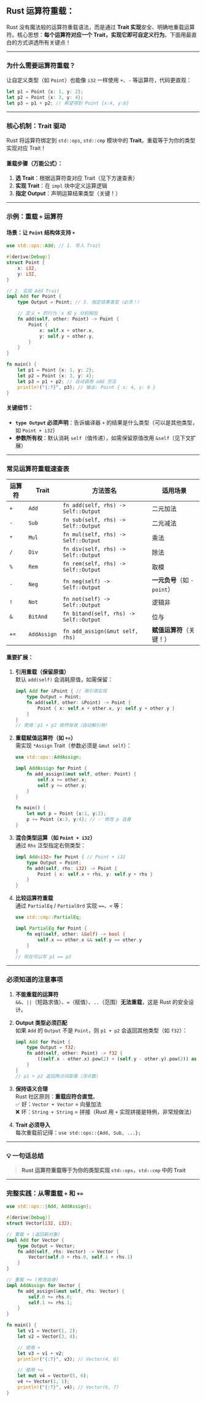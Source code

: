 ## Rust 运算符重载：

Rust 没有魔法般的运算符重载语法，而是通过 **Trait 实现**安全、明确地重载运算符。核心思想：**每个运算符对应一个 Trait，实现它即可自定义行为**。下面用最直白的方式讲透所有关键点！

---

### 为什么需要运算符重载？

让自定义类型（如 `Point`）也能像 `i32` 一样使用 `+`、`-` 等运算符，代码更直观：

```rust
let p1 = Point {x: 1, y: 2};
let p2 = Point {x: 3, y: 4};
let p3 = p1 + p2; // 希望得到 Point {x:4, y:6}
```

---

### 核心机制：Trait 驱动

Rust 将运算符绑定到 `std::ops`, `std::cmp` 模块中的 **Trait**。重载等于为你的类型实现对应 Trait！

#### 重载步骤（万能公式）：

1. **选 Trait**：根据运算符查对应 Trait（见下方速查表）
2. **实现 Trait**：在 `impl` 块中定义运算逻辑
3. **指定 Output**：声明运算结果类型（关键！）

---

### 示例：重载 `+` 运算符

#### 场景：让 `Point` 结构体支持 `+`

```rust
use std::ops::Add; // 1. 导入 Trait

#[derive(Debug)]
struct Point {
    x: i32,
    y: i32,
}

// 2. 实现 Add Trait
impl Add for Point {
    type Output = Point; // 3. 指定结果类型（必须！）

    // 定义 + 的行为：x 和 y 分别相加
    fn add(self, other: Point) -> Point {
        Point {
            x: self.x + other.x,
            y: self.y + other.y,
        }
    }
}

fn main() {
    let p1 = Point {x: 1, y: 2};
    let p2 = Point {x: 3, y: 4};
    let p3 = p1 + p2; // 自动调用 add 方法
    println!("{:?}", p3); // 输出: Point { x: 4, y: 6 }
}
```

#### 关键细节：

- **`type Output` 必须声明**：告诉编译器 `+` 的结果是什么类型（可以是其他类型，如 `Point + i32`）
- **参数所有权**：默认消耗 `self`（值传递），如需保留原值改用 `&self`（见下文扩展）

---

### 常见运算符重载速查表

| 运算符 | Trait       | 方法签名                               | 适用场景                    |
| ------ | ----------- | -------------------------------------- | --------------------------- |
| `+`    | `Add`       | `fn add(self, rhs) -> Self::Output`    | 二元加法                    |
| `-`    | `Sub`       | `fn sub(self, rhs) -> Self::Output`    | 二元减法                    |
| `*`    | `Mul`       | `fn mul(self, rhs) -> Self::Output`    | 乘法                        |
| `/`    | `Div`       | `fn div(self, rhs) -> Self::Output`    | 除法                        |
| `%`    | `Rem`       | `fn rem(self, rhs) -> Self::Output`    | 取模                        |
| `-`    | `Neg`       | `fn neg(self) -> Self::Output`         | **一元负号**（如 `-point`） |
| `!`    | `Not`       | `fn not(self) -> Self::Output`         | 逻辑非                      |
| `&`    | `BitAnd`    | `fn bitand(self, rhs) -> Self::Output` | 位与                        |
| `+=`   | `AddAssign` | `fn add_assign(&mut self, rhs)`        | **赋值运算符**（关键！）    |

#### 重要扩展：

1. **引用重载（保留原值）**  
   默认 `add(self)` 会消耗原值，如需保留：

   ```rust
   impl Add for &Point { // 用引用实现
       type Output = Point;
       fn add(self, other: &Point) -> Point {
           Point { x: self.x + other.x, y: self.y + other.y }
       }
   }
   // 使用：p1 + p2 依然有效（自动解引用）
   ```

2. **重载赋值运算符（如 `+=`）**  
   需实现 `*Assign` Trait（参数必须是 `&mut self`）：

   ```rust
   use std::ops::AddAssign;

   impl AddAssign for Point {
       fn add_assign(&mut self, other: Point) {
           self.x += other.x;
           self.y += other.y;
       }
   }

   fn main() {
       let mut p = Point {x:1, y:2};
       p += Point {x:3, y:4}; // ✅ 修改 p 自身
   }
   ```

3. **混合类型运算（如 `Point + i32`）**  
   通过 `Rhs` 泛型指定右侧类型：

   ```rust
   impl Add<i32> for Point { // Point + i32
       type Output = Point;
       fn add(self, rhs: i32) -> Point {
           Point { x: self.x + rhs, y: self.y + rhs }
       }
   }
   ```

4. **比较运算符重载**  
   通过 `PartialEq` / `PartialOrd` 实现 `==`、`<` 等：

   ```rust
   use std::cmp::PartialEq;

   impl PartialEq for Point {
       fn eq(&self, other: &Self) -> bool {
           self.x == other.x && self.y == other.y
       }
   }
   // 现在可以写 p1 == p2
   ```

---

### 必须知道的注意事项

1. **不能重载的运算符**  
   `&&`、`||`（短路求值）、`=`（赋值）、`..`（范围）**无法重载**，这是 Rust 的安全设计。

2. **Output 类型必须匹配**  
   如果 `Add` 的 `Output` 不是 `Point`，则 `p1 + p2` 会返回其他类型（如 `f32`）：

   ```rust
   impl Add for Point {
       type Output = f32;
       fn add(self, other: Point) -> f32 {
           ((self.x - other.x).pow(2) + (self.y - other.y).pow(2)) as f32
       }
   }
   // p1 + p2 返回两点间距离（浮点数）
   ```

3. **保持语义合理**  
   Rust 社区原则：**重载应符合直觉**。  
   ✅ 好：`Vector + Vector` = 向量加法  
   ❌ 坏：`String + String` = 拼接（Rust 用 `+` 实现拼接是特例，非常规做法）

4. **Trait 必须导入**  
   每次重载前记得：`use std::ops::{Add, Sub, ...};`

---

### 💡 一句话总结

> **Rust 运算符重载等于为你的类型实现 `std::ops`，`std::cmp` 中的 Trait**

---

### 完整实践：从零重载 `+` 和 `+=`

```rust
use std::ops::{Add, AddAssign};

#[derive(Debug)]
struct Vector(i32, i32);

// 重载 + (返回新对象)
impl Add for Vector {
    type Output = Vector;
    fn add(self, rhs: Vector) -> Vector {
        Vector(self.0 + rhs.0, self.1 + rhs.1)
    }
}

// 重载 += (修改自身)
impl AddAssign for Vector {
    fn add_assign(&mut self, rhs: Vector) {
        self.0 += rhs.0;
        self.1 += rhs.1;
    }
}

fn main() {
    let v1 = Vector(1, 2);
    let v2 = Vector(3, 4);

    // 使用 +
    let v3 = v1 + v2;
    println!("{:?}", v3); // Vector(4, 6)

    // 使用 +=
    let mut v4 = Vector(5, 6);
    v4 += Vector(1, 1);
    println!("{:?}", v4); // Vector(6, 7)
}
```
